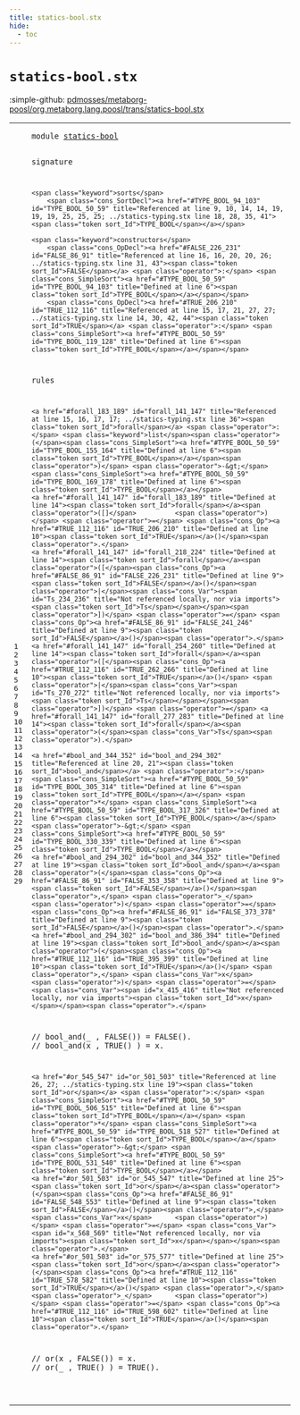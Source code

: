 ```yaml
---
title: statics-bool.stx
hide:
  - toc
---
```


# `statics-bool.stx`

:simple-github: [pdmosses/metaborg-poosl/org.metaborg.lang.poosl/trans/statics-bool.stx]

[pdmosses/metaborg-poosl/org.metaborg.lang.poosl/trans/statics-bool.stx]: https://github.com/pdmosses/metaborg-poosl/blob/master/org.metaborg.lang.poosl/trans/statics-bool.stx "The source file on GitHub"

<div class="stx"><table class="highlighttable"><tbody><tr><td class="linenos"><div class="linenodiv"><pre><span></span>1
2
3
4
5
6
7
8
9
10
11
12
13
14
15
16
17
18
19
20
21
22
23
24
25
26
27
28
29
</pre></div></td>
<td class="code"><pre><code><span class="keyword">module</span> <a href="../statics-typing.stx/#statics-bool_86_98" id="statics-bool_7_19" title="Referenced at ../statics-typing.stx line 6"><span class="token sort_Id">statics-bool</span></a>

<span class="keyword">signature</span>

    <span class="keyword">sorts</span>
        <span class="cons_SortDecl"><a href="#TYPE_BOOL_94_103" id="TYPE_BOOL_50_59" title="Referenced at line 9, 10, 14, 14, 19, 19, 19, 25, 25, 25; ../statics-typing.stx line 18, 28, 35, 41"><span class="token sort_Id">TYPE_BOOL</span></a></span>

    <span class="keyword">constructors</span>
        <span class="cons_OpDecl"><a href="#FALSE_226_231" id="FALSE_86_91" title="Referenced at line 16, 16, 20, 20, 26; ../statics-typing.stx line 31, 43"><span class="token sort_Id">FALSE</span></a> <span class="operator">:</span> <span class="cons_SimpleSort"><a href="#TYPE_BOOL_50_59" id="TYPE_BOOL_94_103" title="Defined at line 6"><span class="token sort_Id">TYPE_BOOL</span></a></span></span>
        <span class="cons_OpDecl"><a href="#TRUE_206_210" id="TRUE_112_116" title="Referenced at line 15, 17, 21, 27, 27; ../statics-typing.stx line 14, 30, 42, 44"><span class="token sort_Id">TRUE</span></a> <span class="operator">:</span> <span class="cons_SimpleSort"><a href="#TYPE_BOOL_50_59" id="TYPE_BOOL_119_128" title="Defined at line 6"><span class="token sort_Id">TYPE_BOOL</span></a></span></span>

<span class="keyword">rules</span>

    <a href="#forall_183_189" id="forall_141_147" title="Referenced at line 15, 16, 17, 17; ../statics-typing.stx line 36"><span class="token sort_Id">forall</span></a> <span class="operator">:</span> <span class="keyword">list</span><span class="operator">(</span><span class="cons_SimpleSort"><a href="#TYPE_BOOL_50_59" id="TYPE_BOOL_155_164" title="Defined at line 6"><span class="token sort_Id">TYPE_BOOL</span></a></span><span class="operator">)</span> <span class="operator">-&gt;</span> <span class="cons_SimpleSort"><a href="#TYPE_BOOL_50_59" id="TYPE_BOOL_169_178" title="Defined at line 6"><span class="token sort_Id">TYPE_BOOL</span></a></span>
    <a href="#forall_141_147" id="forall_183_189" title="Defined at line 14"><span class="token sort_Id">forall</span></a><span class="operator">([]</span>          <span class="operator">)</span> <span class="operator">=</span> <span class="cons_Op"><a href="#TRUE_112_116" id="TRUE_206_210" title="Defined at line 10"><span class="token sort_Id">TRUE</span></a>()</span><span class="operator">.</span>
    <a href="#forall_141_147" id="forall_218_224" title="Defined at line 14"><span class="token sort_Id">forall</span></a><span class="operator">([</span><span class="cons_Op"><a href="#FALSE_86_91" id="FALSE_226_231" title="Defined at line 9"><span class="token sort_Id">FALSE</span></a>()</span><span class="operator">|</span><span class="cons_Var"><span id="Ts_234_236" title="Not referenced locally, nor via imports"><span class="token sort_Id">Ts</span></span></span><span class="operator">])</span> <span class="operator">=</span> <span class="cons_Op"><a href="#FALSE_86_91" id="FALSE_241_246" title="Defined at line 9"><span class="token sort_Id">FALSE</span></a>()</span><span class="operator">.</span>
    <a href="#forall_141_147" id="forall_254_260" title="Defined at line 14"><span class="token sort_Id">forall</span></a><span class="operator">([</span><span class="cons_Op"><a href="#TRUE_112_116" id="TRUE_262_266" title="Defined at line 10"><span class="token sort_Id">TRUE</span></a>()</span> <span class="operator">|</span><span class="cons_Var"><span id="Ts_270_272" title="Not referenced locally, nor via imports"><span class="token sort_Id">Ts</span></span></span><span class="operator">])</span> <span class="operator">=</span> <a href="#forall_141_147" id="forall_277_283" title="Defined at line 14"><span class="token sort_Id">forall</span></a><span class="operator">(</span><span class="cons_Var">Ts</span><span class="operator">).</span>

    <a href="#bool_and_344_352" id="bool_and_294_302" title="Referenced at line 20, 21"><span class="token sort_Id">bool_and</span></a> <span class="operator">:</span> <span class="cons_SimpleSort"><a href="#TYPE_BOOL_50_59" id="TYPE_BOOL_305_314" title="Defined at line 6"><span class="token sort_Id">TYPE_BOOL</span></a></span> <span class="operator">*</span> <span class="cons_SimpleSort"><a href="#TYPE_BOOL_50_59" id="TYPE_BOOL_317_326" title="Defined at line 6"><span class="token sort_Id">TYPE_BOOL</span></a></span> <span class="operator">-&gt;</span> <span class="cons_SimpleSort"><a href="#TYPE_BOOL_50_59" id="TYPE_BOOL_330_339" title="Defined at line 6"><span class="token sort_Id">TYPE_BOOL</span></a></span>
    <a href="#bool_and_294_302" id="bool_and_344_352" title="Defined at line 19"><span class="token sort_Id">bool_and</span></a><span class="operator">(</span><span class="cons_Op"><a href="#FALSE_86_91" id="FALSE_353_358" title="Defined at line 9"><span class="token sort_Id">FALSE</span></a>()</span><span class="operator">,</span> <span class="operator">_</span>      <span class="operator">)</span> <span class="operator">=</span> <span class="cons_Op"><a href="#FALSE_86_91" id="FALSE_373_378" title="Defined at line 9"><span class="token sort_Id">FALSE</span></a>()</span><span class="operator">.</span>
    <a href="#bool_and_294_302" id="bool_and_386_394" title="Defined at line 19"><span class="token sort_Id">bool_and</span></a><span class="operator">(</span><span class="cons_Op"><a href="#TRUE_112_116" id="TRUE_395_399" title="Defined at line 10"><span class="token sort_Id">TRUE</span></a>()</span> <span class="operator">,</span> <span class="cons_Var">x</span>      <span class="operator">)</span> <span class="operator">=</span> <span class="cons_Var"><span id="x_415_416" title="Not referenced locally, nor via imports"><span class="token sort_Id">x</span></span></span><span class="operator">.</span>
<span class="layout">//  bool_and(_      , FALSE()) = FALSE().</span>
<span class="layout">//  bool_and(x      , TRUE() ) = x.</span>

    <a href="#or_545_547" id="or_501_503" title="Referenced at line 26, 27; ../statics-typing.stx line 19"><span class="token sort_Id">or</span></a> <span class="operator">:</span> <span class="cons_SimpleSort"><a href="#TYPE_BOOL_50_59" id="TYPE_BOOL_506_515" title="Defined at line 6"><span class="token sort_Id">TYPE_BOOL</span></a></span> <span class="operator">*</span> <span class="cons_SimpleSort"><a href="#TYPE_BOOL_50_59" id="TYPE_BOOL_518_527" title="Defined at line 6"><span class="token sort_Id">TYPE_BOOL</span></a></span> <span class="operator">-&gt;</span> <span class="cons_SimpleSort"><a href="#TYPE_BOOL_50_59" id="TYPE_BOOL_531_540" title="Defined at line 6"><span class="token sort_Id">TYPE_BOOL</span></a></span>
    <a href="#or_501_503" id="or_545_547" title="Defined at line 25"><span class="token sort_Id">or</span></a><span class="operator">(</span><span class="cons_Op"><a href="#FALSE_86_91" id="FALSE_548_553" title="Defined at line 9"><span class="token sort_Id">FALSE</span></a>()</span><span class="operator">,</span> <span class="cons_Var">x</span>      <span class="operator">)</span> <span class="operator">=</span> <span class="cons_Var"><span id="x_568_569" title="Not referenced locally, nor via imports"><span class="token sort_Id">x</span></span></span><span class="operator">.</span>
    <a href="#or_501_503" id="or_575_577" title="Defined at line 25"><span class="token sort_Id">or</span></a><span class="operator">(</span><span class="cons_Op"><a href="#TRUE_112_116" id="TRUE_578_582" title="Defined at line 10"><span class="token sort_Id">TRUE</span></a>()</span> <span class="operator">,</span> <span class="operator">_</span>      <span class="operator">)</span> <span class="operator">=</span> <span class="cons_Op"><a href="#TRUE_112_116" id="TRUE_598_602" title="Defined at line 10"><span class="token sort_Id">TRUE</span></a>()</span><span class="operator">.</span>
<span class="layout">//  or(x      , FALSE()) = x.</span>
<span class="layout">//  or(_      , TRUE() ) = TRUE().</span>

</code></pre></td></tr></tbody></table></div>